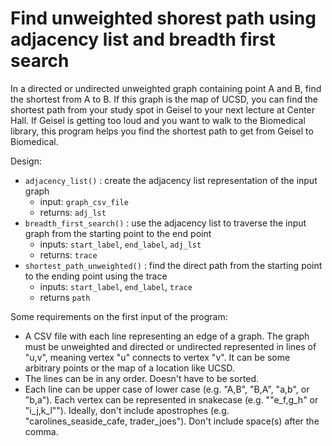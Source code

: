 # Find unweighted shorest path using adjacency list and breadth first search

In a directed or undirected unweighted graph containing point A and B, find the shortest from A to B. If this graph is the map of UCSD, you can find the shortest path from your study spot in Geisel to your next lecture at Center Hall. If Geisel is getting too loud and you want to walk to the Biomedical library, this program helps you find the shortest path to get from Geisel to Biomedical.

Design:
- `adjacency_list()` : create the adjacency list representation of the input graph
     - input: `graph_csv_file` 
     - returns: `adj_lst`
- `breadth_first_search()` : use the adjacency list to traverse the input graph from the starting point to the end point
     - inputs: `start_label`, `end_label`, `adj_lst`
     - returns: `trace`
- `shortest_path_unweighted()` : find the direct path from the starting point to the ending point using the trace
     - inputs: `start_label`, `end_label`, `trace`
     - returns `path`

Some requirements on the first input of the program:
- A CSV file with each line representing an edge of a graph. The graph must be unweighted and directed or undirected represented in lines of "u,v", meaning vertex "u" connects to vertex "v". It can be some arbitrary points or the map of a location like UCSD.
- The lines can be in any order. Doesn't have to be sorted.
- Each line can be upper case of lower case (e.g. "A,B", "B,A", "a,b", or "b,a"). Each vertex can be represented in snakecase (e.g. ""e_f,g_h" or "i_j,k_l""). Ideally, don't include apostrophes (e.g. "carolines_seaside_cafe, trader_joes"). Don't include space(s) after the comma.
